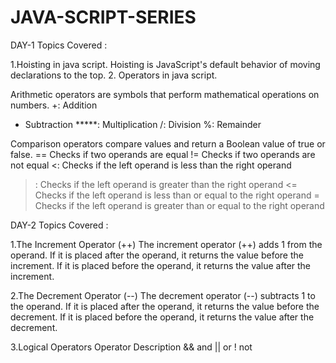 # JAVA-SCRIPT-SERIES

DAY-1
Topics Covered :

1.Hoisting in java script.
 Hoisting is JavaScript's default behavior of moving declarations to the top.
2. Operators in java script.
 
Arithmetic operators are symbols that perform mathematical operations 
 on numbers.
 +: Addition
 - Subtraction
 *****: Multiplication
 /: Division
 %: Remainder

Comparison operators compare values and return a Boolean value of true or false.
 == Checks if two operands are equal 
 != Checks if two operands are not equal 
 <: Checks if the left operand is less than the right operand 
 >: Checks if the left operand is greater than the right operand 
 <= Checks if the left operand is less than or equal to the right operand 
 >= Checks if the left operand is greater than or equal to the right operand


DAY-2
Topics Covered :

1.The Increment Operator (++)
 The increment operator (++) adds 1 from the operand.
 If it is placed after the operand, it returns the value before the increment.
 If it is placed before the operand, it returns the value after the increment.

2.The Decrement Operator (--)
 The decrement operator (--) subtracts 1 to the operand.
 If it is placed after the operand, it returns the value before the decrement.
 If it is placed before the operand, it returns the value after the decrement.
 
3.Logical Operators
 Operator Description
 && and
 || or
 ! not



